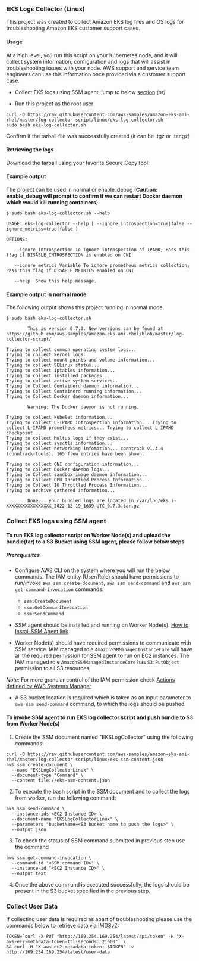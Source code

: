 ### EKS Logs Collector (Linux)

This project was created to collect Amazon EKS log files and OS logs for troubleshooting Amazon EKS customer support cases.

#### Usage

At a high level, you run this script on your Kubernetes node, and it will collect system information, configuration and logs that will assist in troubleshooting issues with your node. AWS support and service team engineers can use this information once provided via a customer support case.

* Collect EKS logs using SSM agent, jump to below [section](#collect-eks-logs-using-ssm-agent) _(or)_

* Run this project as the root user

```
curl -O https://raw.githubusercontent.com/aws-samples/amazon-eks-ami-rhel/master/log-collector-script/linux/eks-log-collector.sh
sudo bash eks-log-collector.sh
```

Confirm if the tarball file was successfully created (it can be .tgz or .tar.gz)

#### Retrieving the logs

Download the tarball using your favorite Secure Copy tool.

#### Example output

The project can be used in normal or enable_debug (**Caution: enable_debug will prompt to confirm if we can restart Docker daemon which would kill running containers**).

```
$ sudo bash eks-log-collector.sh --help

USAGE: eks-log-collector --help [ --ignore_introspection=true|false --ignore_metrics=true|false ]

OPTIONS:

   --ignore_introspection To ignore introspection of IPAMD; Pass this flag if DISABLE_INTROSPECTION is enabled on CNI

   --ignore_metrics Variable To ignore prometheus metrics collection; Pass this flag if DISABLE_METRICS enabled on CNI

   --help  Show this help message.
```

#### Example output in normal mode

The following output shows this project running in normal mode.

```
$ sudo bash eks-log-collector.sh

        This is version 0.7.3. New versions can be found at https://github.com/aws-samples/amazon-eks-ami-rhel/blob/master/log-collector-script/

Trying to collect common operating system logs...
Trying to collect kernel logs...
Trying to collect mount points and volume information...
Trying to collect SELinux status...
Trying to collect iptables information...
Trying to collect installed packages...
Trying to collect active system services...
Trying to Collect Containerd daemon information...
Trying to Collect Containerd running information...
Trying to Collect Docker daemon information...

        Warning: The Docker daemon is not running.

Trying to collect kubelet information...
Trying to collect L-IPAMD introspection information... Trying to collect L-IPAMD prometheus metrics... Trying to collect L-IPAMD checkpoint...
Trying to collect Multus logs if they exist...
Trying to collect sysctls information...
Trying to collect networking infomation... conntrack v1.4.4 (conntrack-tools): 165 flow entries have been shown.

Trying to collect CNI configuration information...
Trying to collect Docker daemon logs...
Trying to Collect sandbox-image daemon information...
Trying to Collect CPU Throttled Process Information...
Trying to Collect IO Throttled Process Information...
Trying to archive gathered information...

        Done... your bundled logs are located in /var/log/eks_i-XXXXXXXXXXXXXXXXX_2022-12-19_1639-UTC_0.7.3.tar.gz
```

### Collect EKS logs using SSM agent

#### To run EKS log collector script on Worker Node(s) and upload the bundle(tar) to a S3 Bucket using SSM agent, please follow below steps

##### Prerequisites

* Configure AWS CLI on the system where you will run the below commands. The IAM entity (User/Role) should have permissions to run/invoke `aws ssm create-document`, `aws ssm send-command` and `aws ssm get-command-invocation` commands.

  * `ssm:CreateDocument`
  * `ssm:GetCommandInvocation`
  * `ssm:SendCommand`

* SSM agent should be installed and running on Worker Node(s). [How to Install SSM Agent link](https://docs.aws.amazon.com/systems-manager/latest/userguide/sysman-manual-agent-install.html)

* Worker Node(s) should have required permissions to communicate with SSM service. IAM managed role `AmazonSSMManagedInstanceCore` will have all the required permission for SSM agent to run on EC2 instances. The IAM managed role `AmazonSSMManagedInstanceCore` has `S3:PutObject` permission to all S3 resources.

*Note:* For more granular control of the IAM permission check [Actions defined by AWS Systems Manager](https://docs.aws.amazon.com/IAM/latest/UserGuide/list_awssystemsmanager.html%23awssystemsmanager-actions-as-permissions)

* A S3 bucket location is required which is taken as an input parameter to `aws ssm send-command` command, to which the logs should be pushed.

#### To invoke SSM agent to run EKS log collector script and push bundle to S3 from Worker Node(s)

1. Create the SSM document named "EKSLogCollector" using the following commands:

```
curl -O https://raw.githubusercontent.com/aws-samples/amazon-eks-ami-rhel/master/log-collector-script/linux/eks-ssm-content.json
aws ssm create-document \
  --name "EKSLogCollectorLinux" \
  --document-type "Command" \
  --content file://eks-ssm-content.json
```

2. To execute the bash script in the SSM document and to collect the logs from worker, run the following command:

```
aws ssm send-command \
  --instance-ids <EC2 Instance ID> \
  --document-name "EKSLogCollectorLinux" \
  --parameters "bucketName=<S3 bucket name to push the logs>" \
  --output json
```

3. To check the status of SSM command submitted in previous step use the command

```
aws ssm get-command-invocation \
  --command-id "<SSM command ID>" \
  --instance-id "<EC2 Instance ID>" \
  --output text
```

4. Once the above command is executed successfully, the logs should be present in the S3 bucket specified in the previous step.

### Collect User Data

If collecting user data is required as apart of troubleshooting please use the commands below to retrieve data via IMDSv2:

```
TOKEN=`curl -X PUT "http://169.254.169.254/latest/api/token" -H "X-aws-ec2-metadata-token-ttl-seconds: 21600"` \
&& curl -H "X-aws-ec2-metadata-token: $TOKEN" -v http://169.254.169.254/latest/user-data
```
